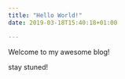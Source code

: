 ```yaml
---
title: "Hello World!"
date: 2019-03-18T15:40:18+01:00

---
```


Welcome to my awesome blog! 

stay stuned!

